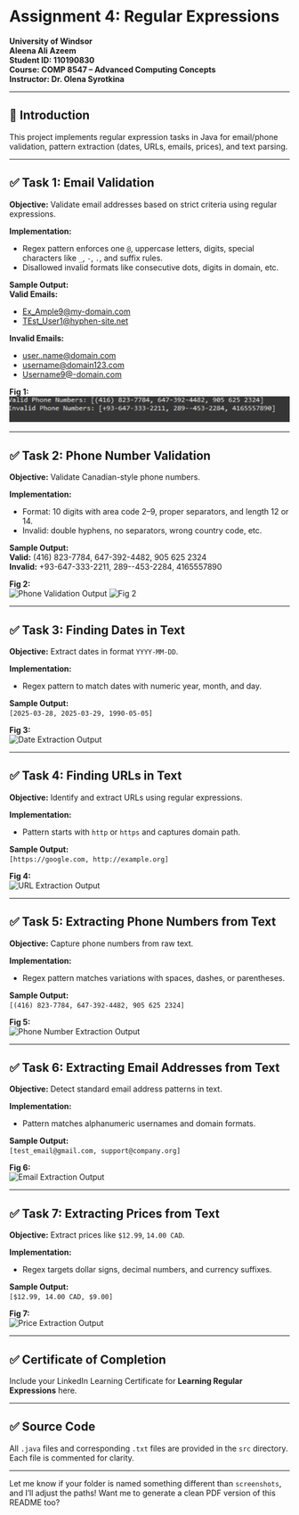 # Assignment 4: Regular Expressions  
**University of Windsor**  
**Aleena Ali Azeem**  
**Student ID: 110190830**  
**Course: COMP 8547 – Advanced Computing Concepts**  
**Instructor: Dr. Olena Syrotkina**

---

## 🔰 Introduction  
This project implements regular expression tasks in Java for email/phone validation, pattern extraction (dates, URLs, emails, prices), and text parsing.

---

## ✅ Task 1: Email Validation  
**Objective:** Validate email addresses based on strict criteria using regular expressions.

**Implementation:**  
- Regex pattern enforces one `@`, uppercase letters, digits, special characters like `_`, `-`, `.`, and suffix rules.  
- Disallowed invalid formats like consecutive dots, digits in domain, etc.

**Sample Output:**  
**Valid Emails:**  
- Ex_Ample9@my-domain.com  
- TEst_User1@hyphen-site.net  

**Invalid Emails:**  
- user..name@domain.com  
- username@domain123.com  
- Username9@-domain.com  

**Fig 1:**  
![Email Validation Output](Screenshot%202025-03-28%20231141.png)

---

## ✅ Task 2: Phone Number Validation  
**Objective:** Validate Canadian-style phone numbers.

**Implementation:**  
- Format: 10 digits with area code 2–9, proper separators, and length 12 or 14.  
- Invalid: double hyphens, no separators, wrong country code, etc.

**Sample Output:**  
**Valid:** (416) 823-7784, 647-392-4482, 905 625 2324  
**Invalid:** +93-647-333-2211, 289--453-2284, 4165557890  

**Fig 2:**  
![Phone Validation Output](screenshots/Screenshot%202025-03-28%20231325.png)
![Fig 2](screenshots/Screenshot%202025-03-28%20231325.png)

---

## ✅ Task 3: Finding Dates in Text  
**Objective:** Extract dates in format `YYYY-MM-DD`.

**Implementation:**  
- Regex pattern to match dates with numeric year, month, and day.

**Sample Output:**  
`[2025-03-28, 2025-03-29, 1990-05-05]`  

**Fig 3:**  
![Date Extraction Output](screenshots/Screenshot%202025-03-28%20232035.png)

---

## ✅ Task 4: Finding URLs in Text  
**Objective:** Identify and extract URLs using regular expressions.

**Implementation:**  
- Pattern starts with `http` or `https` and captures domain path.

**Sample Output:**  
`[https://google.com, http://example.org]`

**Fig 4:**  
![URL Extraction Output](screenshots/Screenshot%202025-03-28%20232400.png)

---

## ✅ Task 5: Extracting Phone Numbers from Text  
**Objective:** Capture phone numbers from raw text.

**Implementation:**  
- Regex pattern matches variations with spaces, dashes, or parentheses.

**Sample Output:**  
`[(416) 823-7784, 647-392-4482, 905 625 2324]`

**Fig 5:**  
![Phone Number Extraction Output](screenshots/Screenshot%202025-03-28%20232807.png)

---

## ✅ Task 6: Extracting Email Addresses from Text  
**Objective:** Detect standard email address patterns in text.

**Implementation:**  
- Pattern matches alphanumeric usernames and domain formats.

**Sample Output:**  
`[test_email@gmail.com, support@company.org]`

**Fig 6:**  
![Email Extraction Output](screenshots/Screenshot%202025-03-28%20233349.png)

---

## ✅ Task 7: Extracting Prices from Text  
**Objective:** Extract prices like `$12.99`, `14.00 CAD`.

**Implementation:**  
- Regex targets dollar signs, decimal numbers, and currency suffixes.

**Sample Output:**  
`[$12.99, 14.00 CAD, $9.00]`

**Fig 7:**  
![Price Extraction Output](screenshots/Screenshot%202025-03-28%20233713.png)

---

## ✅ Certificate of Completion  
Include your LinkedIn Learning Certificate for **Learning Regular Expressions** here.

---

## ✅ Source Code  
All `.java` files and corresponding `.txt` files are provided in the `src` directory. Each file is commented for clarity.

---

Let me know if your folder is named something different than `screenshots`, and I’ll adjust the paths! Want me to generate a clean PDF version of this README too?
